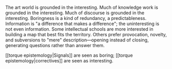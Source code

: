 The art world is grounded in the interesting. Much of knowledge work is grounded in the interesting. Much of discourse is grounded in the interesting. Boringness is a kind of redundancy, a predictableness. Information is "a difference that makes a difference"; the uninteresting is not even information. Some intellectual schools are more interested in building a map that best fits the territory. Others prefer provocation, novelty, and subversions to "mere" description—opening instead of closing, generating questions rather than answer them.

[[torque epistemology|Signals]] are seen as boring; [[torque epistemology|correctives]] are seen as interesting.

